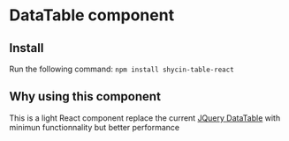 # DataTable component
## Install
Run the following command: `npm install shycin-table-react`
## Why using this component
This is a light React component replace the current [JQuery DataTable](https://datatables.net/) with minimun functionnality but better performance